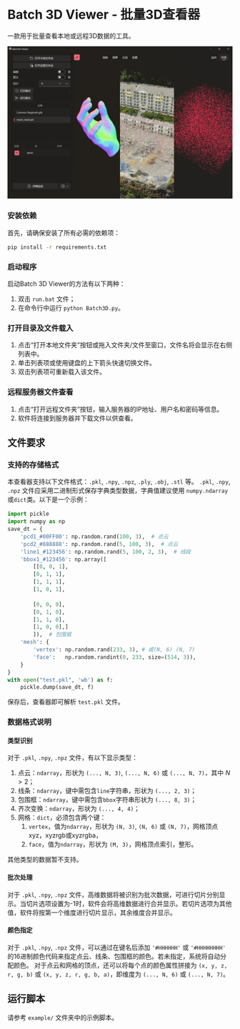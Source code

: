 # Batch 3D Viewer - 批量3D查看器
一款用于批量查看本地或远程3D数据的工具。

![image](asset\cover1.png)

### 安装依赖
首先，请确保安装了所有必需的依赖项：
```bash
pip install -r requirements.txt
```
### 启动程序
启动Batch 3D Viewer的方法有以下两种：
1. 双击 `run.bat` 文件；
2. 在命令行中运行 `python Batch3D.py`。
### 打开目录及文件载入
1. 点击“打开本地文件夹”按钮或拖入文件夹/文件至窗口，文件名将会显示在右侧列表中。
2. 单击列表项或使用键盘的上下箭头快速切换文件。
3. 双击列表项可重新载入该文件。
### 远程服务器文件查看
1. 点击“打开远程文件夹”按钮，输入服务器的IP地址、用户名和密码等信息。
2. 软件将连接到服务器并下载文件以供查看。
## 文件要求
### 支持的存储格式
本查看器支持以下文件格式：`.pkl`, `.npy`, `.npz`, `.ply`, `.obj`, `.stl` 等。
`.pkl`, `.npy`, `.npz` 文件应采用二进制形式保存字典类型数据，字典值建议使用 `numpy.ndarray` 或`dict`类。以下是一个示例：
```python
import pickle
import numpy as np
save_dt = {
    'pcd1_#00FF00': np.random.rand(100, 3),  # 点云
    'pcd2_#888888': np.random.rand(5, 100, 3),  # 点云
    'line1_#123456': np.random.rand(5, 100, 2, 3),  # 线段
    'bbox1_#123456': np.array([
        [[0, 0, 1],
        [0, 1, 1],
        [1, 1, 1],
        [1, 0, 1],
        
        [0, 0, 0],
        [0, 1, 0],
        [1, 1, 0],
        [1, 0, 0],]
        ]),  # 包围框
    'mesh': {
        'vertex': np.random.rand(233, 3), # 或(N, 6) (N, 7)
        'face':   np.random.randint(0, 233, size=(514, 3)),
    }
}
with open("test.pkl", 'wb') as f:
    pickle.dump(save_dt, f)
```
保存后，查看器即可解析 `test.pkl` 文件。
### 数据格式说明
#### 类型识别
对于 `.pkl`, `.npy`, `.npz` 文件，有以下显示类型：
1. 点云：`ndarray`，形状为 `(..., N, 3)`, `(..., N, 6)` 或 `(..., N, 7)`，其中 $N > 2$；
2. 线条：`ndarray`，键中需包含`line`字符串，形状为 `(..., 2, 3)`；
3. 包围框：`ndarray`，键中需包含`bbox`字符串形状为 `(..., 8, 3)`；
4. 齐次变换：`ndarray`，形状为 `(..., 4, 4)`；
5. 网格：`dict`，必须包含两个键：
    1. `vertex`，值为`ndarray`，形状为 `(N, 3)`, `(N, 6)` 或 `(N, 7)`，网格顶点xyz，xyzrgb或xyzrgba，
    2. `face`，值为`ndarray`，形状为 `(M, 3)`，网格顶点索引，整形。

其他类型的数据暂不支持。
#### 批次处理
对于 `.pkl`, `.npy`, `.npz` 文件，高维数据将被识别为批次数据，可进行切片分别显示。当切片选项设置为-1时，软件会将高维数据进行合并显示。若切片选项为其他值，软件将按第一个维度进行切片显示，其余维度合并显示。
#### 颜色指定
对于 `.pkl`, `.npy`, `.npz` 文件，可以通过在键名后添加 `'#HHHHHH'` 或 `'#HHHHHHHH'` 的16进制颜色代码来指定点云、线条、包围框的颜色。若未指定，系统将自动分配颜色。
对于点云和网格的顶点，还可以将每个点的颜色属性拼接为 `(x, y, z, r, g, b)` 或 `(x, y, z, r, g, b, a)`，即维度为 `(..., N, 6)` 或 `(..., N, 7)`。
## 运行脚本
请参考 `example/` 文件夹中的示例脚本。

